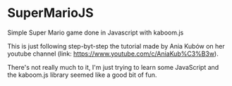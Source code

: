 # SuperMarioJS
Simple Super Mario game done in Javascript with kaboom.js


This is just following step-byt-step the tutorial made by Ania Kubów on her youtube channel (link: https://www.youtube.com/c/AniaKub%C3%B3w).

There's not really much to it, I'm just trying to learn some JavaScript and the kaboom.js library seemed like a good bit of fun.
